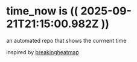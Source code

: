 # time_now is (( 2025-09-21T21:15:00.982Z ))

an automated repo that shows the currnent time

inspired by [breakingheatmap](https://github.com/breakingheatmap/breakingheatmap)